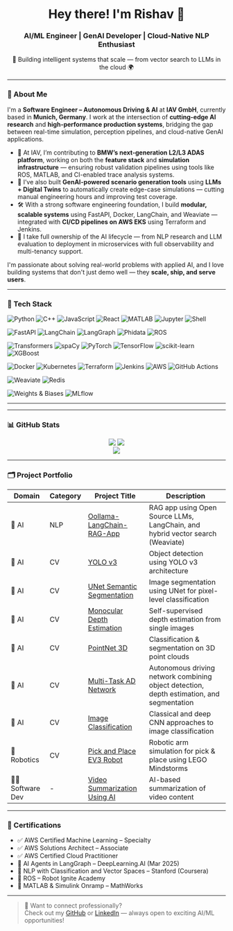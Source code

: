 <h1 align="center">Hey there! I'm Rishav 👋</h1>
<h3 align="center">AI/ML Engineer | GenAI Developer | Cloud-Native NLP Enthusiast</h3>

<p align="center">
  🚀 Building intelligent systems that scale — from vector search to LLMs in the cloud 🌍  
</p>

---

### 🧠 About Me

I'm a **Software Engineer – Autonomous Driving & AI** at **IAV GmbH**, currently based in **Munich, Germany**. I work at the intersection of **cutting-edge AI research** and **high-performance production systems**, bridging the gap between real-time simulation, perception pipelines, and cloud-native GenAI applications.

- 🚗 At IAV, I’m contributing to **BMW’s next-generation L2/L3 ADAS platform**, working on both the **feature stack** and **simulation infrastructure** — ensuring robust validation pipelines using tools like ROS, MATLAB, and CI-enabled trace analysis systems.
- 🧠 I’ve also built **GenAI-powered scenario generation tools** using **LLMs + Digital Twins** to automatically create edge-case simulations — cutting manual engineering hours and improving test coverage.
- 🛠 With a strong software engineering foundation, I build **modular, scalable systems** using FastAPI, Docker, LangChain, and Weaviate — integrated with **CI/CD pipelines on AWS EKS** using Terraform and Jenkins.
- 🧪 I take full ownership of the AI lifecycle — from NLP research and LLM evaluation to deployment in microservices with full observability and multi-tenancy support.

I'm passionate about solving real-world problems with applied AI, and I love building systems that don't just demo well — they **scale, ship, and serve users**.



---

### 🧰 Tech Stack

<!-- Languages & Frontend -->
![Python](https://img.shields.io/badge/-Python-333333?style=flat&logo=python)
![C++](https://img.shields.io/badge/-C++-333333?style=flat&logo=cplusplus)
![JavaScript](https://img.shields.io/badge/-JavaScript-333333?style=flat&logo=javascript)
![React](https://img.shields.io/badge/-React-333333?style=flat&logo=react)
![MATLAB](https://img.shields.io/badge/-MATLAB-333333?style=flat)
![Jupyter](https://img.shields.io/badge/-Jupyter-333333?style=flat&logo=jupyter)
![Shell](https://img.shields.io/badge/-Shell-333333?style=flat&logo=gnubash)

<!-- Backend & Frameworks -->
![FastAPI](https://img.shields.io/badge/-FastAPI-333333?style=flat&logo=fastapi)
![LangChain](https://img.shields.io/badge/-LangChain-333333?style=flat)
![LangGraph](https://img.shields.io/badge/-LangGraph-333333?style=flat)
![Phidata](https://img.shields.io/badge/-Phidata-333333?style=flat)
![ROS](https://img.shields.io/badge/-ROS-333333?style=flat)

<!-- ML & NLP Libraries -->
![Transformers](https://img.shields.io/badge/-Transformers-333333?style=flat&logo=huggingface)
![spaCy](https://img.shields.io/badge/-spaCy-333333?style=flat)
![PyTorch](https://img.shields.io/badge/-PyTorch-333333?style=flat&logo=pytorch)
![TensorFlow](https://img.shields.io/badge/-TensorFlow-333333?style=flat&logo=tensorflow)
![scikit-learn](https://img.shields.io/badge/-scikit--learn-333333?style=flat&logo=scikitlearn)
![XGBoost](https://img.shields.io/badge/-XGBoost-333333?style=flat)

<!-- DevOps & Infra -->
![Docker](https://img.shields.io/badge/-Docker-333333?style=flat&logo=docker)
![Kubernetes](https://img.shields.io/badge/-Kubernetes-333333?style=flat&logo=kubernetes)
![Terraform](https://img.shields.io/badge/-Terraform-333333?style=flat&logo=terraform)
![Jenkins](https://img.shields.io/badge/-Jenkins-333333?style=flat&logo=jenkins)
![AWS](https://img.shields.io/badge/-AWS-333333?style=flat&logo=amazon-aws)
![GitHub Actions](https://img.shields.io/badge/-GitHub%20Actions-333333?style=flat&logo=githubactions)

<!-- Vector DBs & Caching -->
![Weaviate](https://img.shields.io/badge/-Weaviate-333333?style=flat)
![Redis](https://img.shields.io/badge/-Redis-333333?style=flat&logo=redis)

<!-- MLOps & Monitoring -->
![Weights & Biases](https://img.shields.io/badge/-WandB-333333?style=flat&logo=weightsandbiases)
![MLflow](https://img.shields.io/badge/-MLflow-333333?style=flat)

---


---

### 📊 GitHub Stats

<p align="center">
  <img src="https://github-readme-stats.vercel.app/api?username=Rishav-Paramhans&show_icons=true&theme=tokyonight" />
  <img src="https://github-readme-streak-stats.herokuapp.com/?user=Rishav-Paramhans&theme=tokyonight" />
  <br />
  <img src="https://github-readme-activity-graph.cyclic.app/graph?username=Rishav-Paramhans&theme=tokyonight" />
</p>

---

### 🗂️ Project Portfolio

| Domain      | Category | Project Title                                                                                       | Description                                                                                      |
|-------------|----------|-----------------------------------------------------------------------------------------------------|--------------------------------------------------------------------------------------------------|
| 🧠 AI        | NLP      | [Oollama-LangChain-RAG-App](https://github.com/Rishav-Paramhans/Oollama-langchain-rag-app)         | RAG app using Open Source LLMs, LangChain, and hybrid vector search (Weaviate)                  |
| 🧠 AI        | CV       | [YOLO v3](https://github.com/Rishav-Paramhans)                                                     | Object detection using YOLO v3 architecture                                                     |
| 🧠 AI        | CV       | [UNet Semantic Segmentation](https://github.com/Rishav-Paramhans)                                  | Image segmentation using UNet for pixel-level classification                                    |
| 🧠 AI        | CV       | [Monocular Depth Estimation](https://github.com/Rishav-Paramhans)                                  | Self-supervised depth estimation from single images                                             |
| 🧠 AI        | CV       | [PointNet 3D](https://github.com/Rishav-Paramhans/PointNet-Object_Classification_Semantic_Segmentation_and_Part_Segmentation_for_3D_Point_Clouds) | Classification & segmentation on 3D point clouds                                                |
| 🧠 AI        | CV       | [Multi-Task AD Network](https://github.com/Rishav-Paramhans)                                       | Autonomous driving network combining object detection, depth estimation, and segmentation       |
| 🧠 AI        | CV       | [Image Classification](https://github.com/Rishav-Paramhans/Image_Classification)                  | Classical and deep CNN approaches to image classification                                       |
| 🤖 Robotics | CV       | [Pick and Place EV3 Robot](https://github.com/Rishav-Paramhans/Pick_Place_EV3_Manipulator_Robot)   | Robotic arm simulation for pick & place using LEGO Mindstorms                                   |
| 🧑‍💻 Software Dev | -    | [Video Summarization Using AI](https://github.com/Rishav-Paramhans/Video_Summarization_Using_AI)  | AI-based summarization of video content                                                         |

---

### 📜 Certifications

- ✅ AWS Certified Machine Learning – Specialty  
- ✅ AWS Solutions Architect – Associate  
- ✅ AWS Certified Cloud Practitioner  
- 🧠 AI Agents in LangGraph – DeepLearning.AI (Mar 2025)  
- 📘 NLP with Classification and Vector Spaces – Stanford (Coursera)  
- 🤖 ROS – Robot Ignite Academy  
- 🧪 MATLAB & Simulink Onramp – MathWorks  

---

> 🔗 Want to connect professionally?  
> Check out my [GitHub](https://github.com/Rishav-Paramhans) or [LinkedIn](https://www.linkedin.com/in/your-linkedin-here) — always open to exciting AI/ML opportunities!
